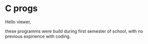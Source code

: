 # C progs

Hello viewer,

these programms were build during first semester of school, with no previous expirience with coding.
